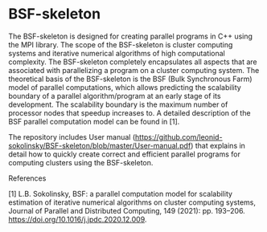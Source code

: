 # BSF-skeleton
The BSF-skeleton is designed for creating parallel programs in C++ using the MPI library. The scope of the BSF-skeleton is cluster computing systems and iterative numerical algorithms of high computational complexity. The BSF-skeleton completely encapsulates all aspects that are associated with parallelizing a program on a cluster computing system.
The theoretical basis of the BSF-skeleton is the BSF (Bulk Synchronous Farm) model of parallel computations, which allows predicting the scalability boundary  of a parallel algorithm/program at an early stage of its development. The scalability boundary is the maximum number of processor nodes that speedup increases to. A detailed description of the BSF parallel computation model can be found in [1].

The repository includes User manual (https://github.com/leonid-sokolinsky/BSF-skeleton/blob/master/User-manual.pdf) that explains in detail how to quickly create correct and efficient parallel programs for computing clusters using the BSF-skeleton.

References

[1] L.B. Sokolinsky, BSF: a parallel computation model for scalability estimation of iterative numerical algorithms on cluster computing
systems, Journal of Parallel and Distributed Computing, 149 (2021): pp. 193–206. https://doi.org/10.1016/j.jpdc.2020.12.009.
